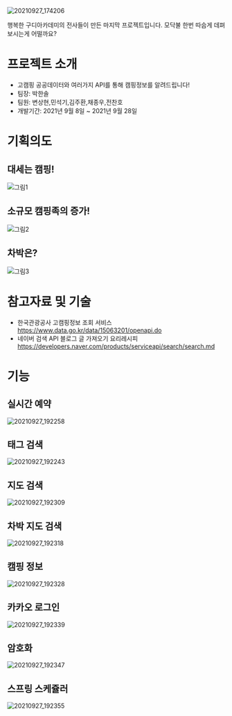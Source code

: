 ![20210927_174206](https://user-images.githubusercontent.com/76519060/134874639-324569c7-3dd6-489e-b864-cc5eea6fc2c8.png)

행복한 구디아카데미의 전사들이 만든 마지막 프로젝트입니다. 
모닥불 한번 따숩게 데펴보시는게 어떨까요?

# 프로젝트 소개
- 고캠핑 공공데이터와 여러가지 API를 통해 캠핑정보를 알려드립니다!
- 팀장: 박한솔
- 팀원: 변상현,민석기,김주환,채종우,전찬호
- 개발기간: 2021년 9월 8일 ~ 2021년 9월 28일
# 기획의도
## 대세는 캠핑!
![그림1](https://user-images.githubusercontent.com/76519060/134891992-ccf21b6c-8056-4ce6-9895-bdd74f70259f.png)
## 소규모 캠핑족의 증가!
![그림2](https://user-images.githubusercontent.com/76519060/134892032-17b09da3-dd3c-4178-a21a-73c23f7e953b.png)
## 차박은?
![그림3](https://user-images.githubusercontent.com/76519060/134892054-e5d2c7ec-533c-4e84-96d6-150a5ba2f8aa.png)
# 참고자료 및 기술
- 한국관광공사 고캠핑정보 조회 서비스 https://www.data.go.kr/data/15063201/openapi.do
- 네이버 검색 API 블로그 글 가져오기 요리레시피 https://developers.naver.com/products/serviceapi/search/search.md
# 기능

## 실시간 예약
![20210927_192258](https://user-images.githubusercontent.com/76519060/134891331-0cb7faab-8c42-4228-8870-4542efda589e.png)
## 태그 검색
![20210927_192243](https://user-images.githubusercontent.com/76519060/134891383-208a24ca-a6ab-4623-ba9f-5be963778c61.png)
## 지도 검색
![20210927_192309](https://user-images.githubusercontent.com/76519060/134891425-5a6c01d5-fc8d-44ff-9e76-8570b5754146.png)
## 차박 지도 검색
![20210927_192318](https://user-images.githubusercontent.com/76519060/134891476-78265da9-2b67-4aec-a5da-905d50bcb7f1.png)
## 캠핑 정보
![20210927_192328](https://user-images.githubusercontent.com/76519060/134891501-1635f5e0-2f8d-4755-9087-03d42ea5dd39.png)
## 카카오 로그인
![20210927_192339](https://user-images.githubusercontent.com/76519060/134891536-63f4f926-62ce-496c-bee4-f8f9adfb270f.png)
## 암호화
![20210927_192347](https://user-images.githubusercontent.com/76519060/134891565-1264d0d8-1e16-4b15-93c6-c8793bf47d9c.png)
## 스프링 스케쥴러
![20210927_192355](https://user-images.githubusercontent.com/76519060/134891604-65d1d274-cdb3-4cbb-bc08-5e2b4a0d3bb3.png)
